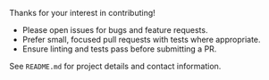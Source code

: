 Thanks for your interest in contributing!

- Please open issues for bugs and feature requests.
- Prefer small, focused pull requests with tests where appropriate.
- Ensure linting and tests pass before submitting a PR.

See `README.md` for project details and contact information.
